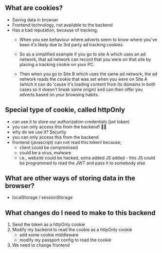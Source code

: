 ## What are cookies?

- Saving data in browser
- Frontend technology, not available to the backend
- Has a bad reputation, because of tracking;
    - When you see behaviour where adverts seem to know where you've been it's likely due to 3rd party ad tracking cookies.

    - So as a simplified example if you go to site A which uses an ad network, that ad network can record that you were on that site by placing a tracking cookie on your PC.

    - Then when you go to Site B which uses the same ad network, the ad network reads the cookie that was set when you were on Site A (which it can do 'cause it's loading content from its domains in both cases so it doesn't break same origin) and can then offer you adverts based on your browsing habits.


## Special type of cookie, called httpOnly

- can use it to store our authorization credentials (jwt token)
- you can only access this from the backend! 🤔😵
- why do we use it? Security
- you can only access this from the backend
- frontend (javascript) can not read this token! because;
    - client could be compromised
    - could be a virus, malware
    - i.e., website could be hacked, extra added JS added - this JS could be programmed to read the JWT and pass it to somebody else
    
## What are other ways of storing data in the browser?

- localStorage / sessionStorage

## What changes do I need to make to this backend

1. Send the token as a httpOnly cookie
2. Modify my backend to read the cookie as a httpOnly cookie
    - add some cookie middleware
    - modify my passport config to read the cookie
3. We need to change frontend